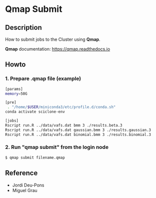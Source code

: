 # Qmap Submit

## Description

How to submit jobs to the Cluster using **Qmap**.

**Qmap** documentation: https://qmap.readthedocs.io

## Howto

### 1. Prepare .qmap file (example)

```bash
[params]
memory=50G

[pre]
 . "/home/$USER/miniconda3/etc/profile.d/conda.sh"
conda activate sciclone-env

[jobs]
Rscript run.R ../data/vafs.dat bmm 3 ./results.beta.3
Rscript run.R ../data/vafs.dat gaussian.bmm 3 ./results.gaussian.3
Rscript run.R ../data/vafs.dat binomial.bmm 3 ./results.binomial.3

```

### 2. Run "qmap submit" from the login node

```bash
$ qmap submit filename.qmap

```

## Reference

- Jordi Deu-Pons
- Miguel Grau
